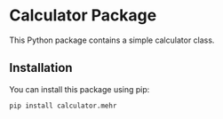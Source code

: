 # Calculator Package

This Python package contains a simple calculator class.

## Installation
You can install this package using pip:
```bash
pip install calculator.mehr